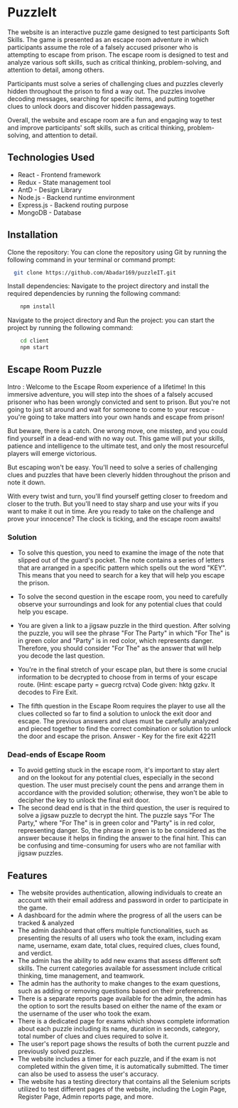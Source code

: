
# PuzzleIt

The website is an interactive puzzle game designed to test participants Soft Skills. The game is presented as an escape room adventure in which participants assume the role of a falsely accused prisoner who is attempting to escape from prison.
The escape room is designed to test and analyze various soft skills, such as critical thinking, problem-solving, and attention to detail, among others.

Participants must solve a series of challenging clues and puzzles cleverly hidden throughout the prison to find a way out. The puzzles involve decoding messages, searching for specific items, and putting together clues to unlock doors and discover hidden passageways.

Overall, the website and escape room are a fun and engaging way to test and improve participants' soft skills, such as critical thinking, problem-solving, and attention to detail.



## Technologies Used

- React - Frontend framework
- Redux - State management tool
- AntD  - Design Library
- Node.js - Backend runtime environment
- Express.js - Backend routing purpose
- MongoDB - Database


## Installation

Clone the repository: You can clone the repository using Git by running the following command in your terminal or command prompt:

```bash
  git clone https://github.com/Abadar169/puzzleIT.git

```

Install dependencies: Navigate to the project directory and install the required dependencies by running the following command:

```bash
    npm install
```

Navigate to the project directory and Run the project: you can start the project by running the following command:
```bash
    cd client
    npm start
```




    
## Escape Room Puzzle 
Intro : 
Welcome to the Escape Room experience of a lifetime! In this immersive adventure, you will step into the shoes of a falsely accused prisoner who has been wrongly convicted and sent to prison. But you're not going to just sit around and wait for someone to come to your rescue - you're going to take matters into your own hands and escape from prison!

But beware, there is a catch. One wrong move, one misstep, and you could find yourself in a dead-end with no way out. This game will put your skills, patience and intelligence to the ultimate test, and only the most resourceful players will emerge victorious.

But escaping won't be easy. You'll need to solve a series of challenging clues and puzzles that have been cleverly hidden throughout the prison and note it down.

With every twist and turn, you'll find yourself getting closer to freedom and closer to the truth. But you'll need to stay sharp and use your wits if you want to make it out in time. Are you ready to take on the challenge and prove your innocence? The clock is ticking, and the escape room awaits!

### Solution
- To solve this question, you need to examine the image of the note that slipped out of the guard's pocket. The note contains a series of letters that are arranged in a specific pattern which spells out the word "KEY". This means that you need to search for a key that will help you escape the prison.

- To solve the second question in the escape room, you need to carefully observe your surroundings and look for any potential clues that could help you escape.

- You are given a link to a jigsaw puzzle in the third question. After solving the puzzle, you will see the phrase "For The Party" in which "For The" is in green color and "Party" is in red color, which represents danger. Therefore, you should consider "For The" as the answer that will help you decode the last question.

- You're in the final stretch of your escape plan, but there is some crucial information to be decrypted to choose from in terms of your escape route. (Hint: escape party = guecrg rctva) Code given: hktg gzkv. It decodes to Fire Exit.

- The fifth question in the Escape Room requires the player to use all the clues collected so far to find a solution to unlock the exit door and escape. The previous answers and clues must be carefully analyzed and pieced together to find the correct combination or solution to unlock the door and escape the prison. Answer - Key for the fire exit 42211

### Dead-ends of Escape Room
- To avoid getting stuck in the escape room, it's important to stay alert and on the lookout for any potential clues, especially in the second question. The user must precisely count the pens and arrange them in accordance with the provided solution; otherwise, they won't be able to decipher the key to unlock the final exit door.
- The second dead end is that in the third question, the user is required to solve a jigsaw puzzle to decrypt the hint. The puzzle says "For The Party," where "For The" is in green color and "Party" is in red color, representing danger. So, the phrase in green is to be considered as the answer because it helps in finding the answer to the final hint. This can be confusing and time-consuming for users who are not familiar with jigsaw puzzles.

## Features
- The website provides authentication, allowing individuals to create an account with their email address and password in order to participate in the game.
- A dashboard for the admin where the progress of all the users can be tracked & analyzed
- The admin dashboard that offers multiple functionalities, such as presenting the results of all users who took the exam, including exam name, username, exam date, total clues, required clues, clues found, and verdict.
- The admin has the ability to add new exams that assess different soft skills. The current categories available for assessment include critical thinking, time management, and teamwork.
- The admin has the authority to make changes to the exam questions, such as adding or removing questions based on their preferences.
- There is a separate reports page available for the admin, the admin has the option to sort the results based on either the name of the exam or the username of the user who took the exam.
- There is a dedicated page for exams which shows complete information about each puzzle including its name, duration in seconds, category, total number of clues and clues required to solve it.
- The user's report page shows the results of both the current puzzle and previously solved puzzles.
- The website includes a timer for each puzzle, and if the exam is not completed within the given time, it is automatically submitted. The timer can also be used to assess the user's accuracy.
- The website has a testing directory that contains all the Selenium scripts utilized to test different pages of the website, including the Login Page, Register Page, Admin reports page, and more.
